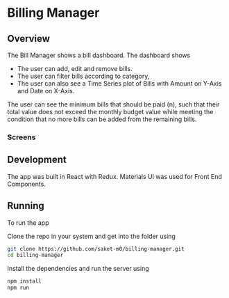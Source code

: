 # Billing Manager

## Overview
The Bill Manager shows a bill dashboard. The dashboard shows 
- The user can add, edit and remove bills.
- The user can filter bills according to category,
- The user can also see a Time Series plot of Bills with Amount on Y-Axis and Date on X-Axis.
 
The user can see the minimum bills that should be paid (n), such that their total value does not exceed the monthly budget value while meeting the condition that no more bills can be added from the remaining bills.

### Screens


## Development
The app was built in React with Redux. Materials UI was used for Front End Components.

## Running
To run the app

Clone the repo in your system and get into the folder using
```sh
git clone https://github.com/saket-m0/billing-manager.git
cd billing-manager
```
Install the dependencies and run the server using
```sh
npm install
npm run
```
